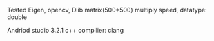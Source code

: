 Tested Eigen, opencv, Dlib matrix(500*500) multiply speed, datatype: double

Andriod studio 3.2.1
c++ compilier: clang

